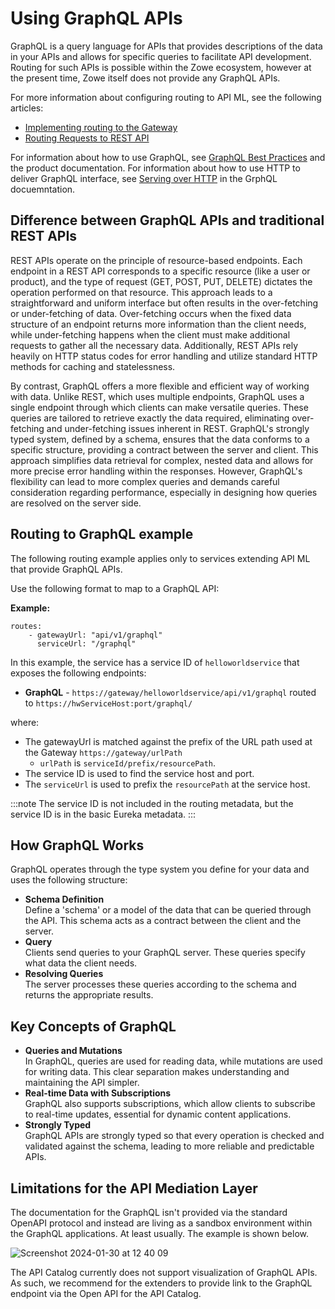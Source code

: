 # Using GraphQL APIs

GraphQL is a query language for APIs that provides descriptions of the data in your APIs and allows for specific queries to facilitate API development. Routing for such APIs is possible within the Zowe ecosystem, however at the present time, Zowe itself does not provide any GraphQL APIs. 

For more information about configuring routing to API ML, see the following articles:
* [Implementing routing to the Gateway](../../extend/extend-apiml/implementing-routing-to-the-api-gateway)
* [Routing Requests to REST API](user-guide/api-mediation/routing-requests-to-rest-apis)

For information about how to use GraphQL, see [GraphQL Best Practices](https://graphql.org/learn/best-practices/) and the product documentation. For information about how to use HTTP to deliver GraphQL interface, see [Serving over HTTP](https://graphql.org/learn/serving-over-http/) in the GrphQL docuemntation.

## Difference between GraphQL APIs and traditional REST APIs

REST APIs operate on the principle of resource-based endpoints. Each endpoint in a REST API corresponds to a specific resource (like a user or product), and the type of request (GET, POST, PUT, DELETE) dictates the operation performed on that resource. This approach leads to a straightforward and uniform interface but often results in the over-fetching or under-fetching of data. Over-fetching occurs when the fixed data structure of an endpoint returns more information than the client needs, while under-fetching happens when the client must make additional requests to gather all the necessary data. Additionally, REST APIs rely heavily on HTTP status codes for error handling and utilize standard HTTP methods for caching and statelessness.

By contrast, GraphQL offers a more flexible and efficient way of working with data. Unlike REST, which 
uses multiple endpoints, GraphQL uses a single endpoint through which clients can make versatile queries. These queries are tailored to retrieve exactly the data required, eliminating over-fetching and under-fetching issues inherent in REST. GraphQL's strongly typed system, defined by a schema, ensures that the data conforms to a specific structure, providing a contract between the server and client. This approach simplifies data retrieval for complex, nested data and allows for more precise error handling within the responses. However, GraphQL's flexibility can lead to more complex queries and demands careful consideration regarding performance, especially in designing how queries are resolved on the server side.

## Routing to GraphQL example

The following routing example applies only to services extending API ML that provide GraphQL APIs.

Use the following format to map to a GraphQL API:

**Example:**

    routes:
        - gatewayUrl: "api/v1/graphql"
          serviceUrl: "/graphql"

In this example, the service has a service ID of `helloworldservice` that exposes the following endpoints:

* **GraphQL** - `https://gateway/helloworldservice/api/v1/graphql` routed to `https://hwServiceHost:port/graphql/`

where:

* The gatewayUrl is matched against the prefix of the URL path used at the Gateway `https://gateway/urlPath`
  * `urlPath` is `serviceId/prefix/resourcePath`.
* The service ID is used to find the service host and port.
* The `serviceUrl` is used to prefix the `resourcePath` at the service host.

:::note
The service ID is not included in the routing metadata, but the service ID is in the basic Eureka metadata.
:::

## How GraphQL Works

GraphQL operates through the type system you define for your data and uses the following structure:

- **Schema Definition**  
Define a 'schema' or a model of the data that can be queried through the API. This schema acts as a contract between the client and the server.
- **Query**  
Clients send queries to your GraphQL server. These queries specify what data the client needs.
- **Resolving Queries**  
The server processes these queries according to the schema and returns the appropriate results.

## Key Concepts of GraphQL

- **Queries and Mutations**  
In GraphQL, queries are used for reading data, while mutations are used for writing data. This clear separation makes understanding and maintaining the API simpler.
- **Real-time Data with Subscriptions**  
GraphQL also supports subscriptions, which allow clients to subscribe to real-time updates, essential for dynamic content applications.
- **Strongly Typed**  
GraphQL APIs are strongly typed so that every operation is checked and validated against the schema, leading to more reliable and predictable APIs.

## Limitations for the API Mediation Layer

The documentation for the GraphQL isn't provided via the standard OpenAPI protocol and instead are living as a sandbox environment within the GraphQL applications. At least usually. The example is shown below. 

![Screenshot 2024-01-30 at 12 40 09](../../images/api-mediation/)


The API Catalog currently does not support visualization of GraphQL APIs. As such, we recommend for the extenders to provide 
link to the GraphQL endpoint via the Open API for the API Catalog. 
